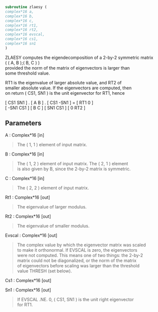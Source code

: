 ```fortran  
subroutine zlaesy (  
complex*16 a,  
complex*16 b,  
complex*16 c,  
complex*16 rt1,  
complex*16 rt2,  
complex*16 evscal,  
complex*16 cs1,  
complex*16 sn1  
)  
```  
  
ZLAESY computes the eigendecomposition of a 2-by-2 symmetric matrix  
( ( A, B );( B, C ) )  
provided the norm of the matrix of eigenvectors is larger than  
some threshold value.  
  
RT1 is the eigenvalue of larger absolute value, and RT2 of  
smaller absolute value.  If the eigenvectors are computed, then  
on return ( CS1, SN1 ) is the unit eigenvector for RT1, hence  
  
[  CS1     SN1   ] . [ A  B ] . [ CS1    -SN1   ] = [ RT1  0  ]  
[ -SN1     CS1   ]   [ B  C ]   [ SN1     CS1   ]   [  0  RT2 ]  
  
## Parameters  
A : Complex*16 [in]  
> The ( 1, 1 ) element of input matrix.  
  
B : Complex*16 [in]  
> The ( 1, 2 ) element of input matrix.  The ( 2, 1 ) element  
> is also given by B, since the 2-by-2 matrix is symmetric.  
  
C : Complex*16 [in]  
> The ( 2, 2 ) element of input matrix.  
  
Rt1 : Complex*16 [out]  
> The eigenvalue of larger modulus.  
  
Rt2 : Complex*16 [out]  
> The eigenvalue of smaller modulus.  
  
Evscal : Complex*16 [out]  
> The complex value by which the eigenvector matrix was scaled  
> to make it orthonormal.  If EVSCAL is zero, the eigenvectors  
> were not computed.  This means one of two things:  the 2-by-2  
> matrix could not be diagonalized, or the norm of the matrix  
> of eigenvectors before scaling was larger than the threshold  
> value THRESH (set below).  
  
Cs1 : Complex*16 [out]  
  
Sn1 : Complex*16 [out]  
> If EVSCAL .NE. 0,  ( CS1, SN1 ) is the unit right eigenvector  
> for RT1.  
  
